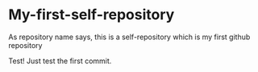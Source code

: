 # My-first-self-repository
As repository name says, this is a self-repository which is my first github repository

Test! Just test the first commit.
